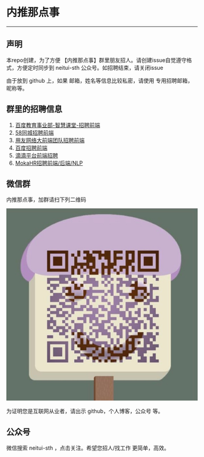 # 内推那点事
-----
## 声明

本repo创建，为了方便 【内推那点事】群里朋友招人。请创建issue自觉遵守格式，方便定时同步到 neitui-sth 公众号。如招聘结束，请关闭issue

由于放到 github 上，如果 邮箱，姓名等信息比较私密，请使用 专用招聘邮箱，昵称等。

## 群里的招聘信息

1. [百度教育事业部-智慧课堂-招聘前端](https://github.com/neitui/jobs/issues/6)
2. [58同城招聘前端](https://github.com/neitui/jobs/issues/5)
3. [用友网络大前端团队招聘前端](https://github.com/neitui/jobs/issues/4)
4. [百度招聘前端](https://github.com/neitui/jobs/issues/3)
5. [滴滴平台前端招聘](https://github.com/neitui/jobs/issues/2)
6. [MokaHR招聘前端/后端/NLP](https://github.com/neitui/jobs/issues/1)

## 微信群

内推那点事，加群请扫下列二维码

![内推那点事](./img/wechat.png)

为证明您是互联网从业者，请出示 github，个人博客，公众号 等。


## 公众号

微信搜索 neitui-sth ，点击关注。希望您招人/找工作 更简单，高效。
  